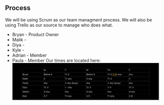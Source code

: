 ## Process
We will be using Scrum as our team managment process.
We will also be using Trello as our source to manage who does what.

- Bryan - Product Owner
- Malik - 
- Diya -
- Kyle - 
- Adrian - Member
- Paula - Member
Our times are located here: ![](time.png)